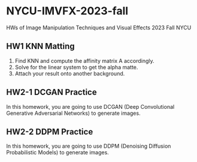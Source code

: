 ﻿# NYCU-IMVFX-2023-fall
HWs of Image Manipulation Techniques and Visual Effects 2023 Fall NYCU
## HW1 KNN Matting
1. Find KNN and compute the affinity matrix A accordingly.  
2. Solve for the linear system to get the alpha matte.  
3. Attach your result onto another background.  
## HW2-1 DCGAN Practice
In this homework, you are going to use DCGAN (Deep Convolutional Generative Adversarial
Networks) to generate images.
## HW2-2 DDPM Practice
In this homework, you are going to use DDPM (Denoising Diffusion Probabilistic
Models) to generate images.


